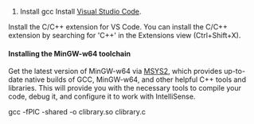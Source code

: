 1. Install gcc
Install [Visual Studio Code](https://code.visualstudio.com/docs/cpp/config-mingw).

Install the C/C++ extension for VS Code. You can install the C/C++ extension by searching for 'C++' in the Extensions view (Ctrl+Shift+X).

#### Installing the MinGW-w64 toolchain
Get the latest version of MinGW-w64 via [MSYS2](https://www.msys2.org/), which provides up-to-date native builds of GCC, MinGW-w64, and other helpful C++ tools and libraries. This will provide you with the necessary tools to compile your code, debug it, and configure it to work with IntelliSense.

gcc -fPIC -shared -o clibrary.so clibrary.c

